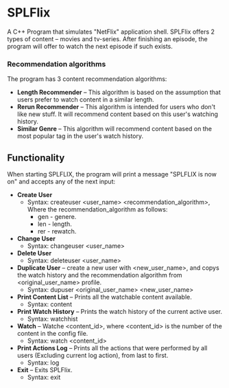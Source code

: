 # SPLFlix

A C++ Program that simulates "NetFlix" application shell.
SPLFlix offers 2 types of content – movies and tv-series.
After finishing an episode, the program will offer to watch the next episode if such exists.


### Recommendation algorithms

The program has 3 content recommendation algorithms:
  - **Length Recommender** – This algorithm is based on the assumption that users prefer to watch content in a similar length.
  - **Rerun Recommender** – This algorithm is intended for users who don't like new stuff. It will recommend content based on this user's watching history.
  - **Similar Genre** – This algorithm will recommend content based on the most popular tag in the user's watch history.

## Functionality

When starting SPLFLIX, the program will print a message "SPLFLIX is now on" and accepts any of the next input:
- **Create User**
    - Syntax: createuser <user_name> <recommendation_algorithm>, Where the recommendation_algorithm as follows:
        - gen - genere.
        - len - length.
        - rer - rewatch.
- **Change User**
  - Syntax: changeuser <user_name>
- **Delete User**
  - Syntax: deleteuser <user_name>
- **Duplicate User** – create a new user with <new_user_name>, and copys the watch history and the recommendation algorithm from <original_user_name> profile.
  - Syntax: dupuser <original_user_name> <new_user_name>
- **Print Content List** – Prints all the watchable content available.
  - Syntax: content
- **Print Watch History** – Prints the watch history of the current active user.
  - Syntax: watchhist
- **Watch** – Watche <content_id>, where <content_id> is the number of the content in the config file.
  - Syntax: watch <content_id>
- **Print Actions Log** – Prints all the actions that were performed by all users (Excluding current log action), from last to first.
  - Syntax: log
- **Exit** – Exits SPLFlix.
  - Syntax: exit
